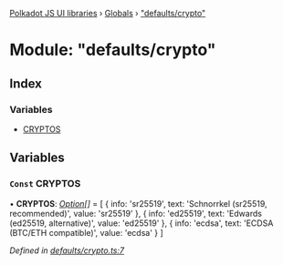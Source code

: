 [Polkadot JS UI libraries](../README.md) › [Globals](../globals.md) › ["defaults/crypto"](_defaults_crypto_.md)

# Module: "defaults/crypto"

## Index

### Variables

* [CRYPTOS](_defaults_crypto_.md#const-cryptos)

## Variables

### `Const` CRYPTOS

• **CRYPTOS**: *[Option](_types_.md#option)[]* = [
  {
    info: 'sr25519',
    text: 'Schnorrkel (sr25519, recommended)',
    value: 'sr25519'
  },
  {
    info: 'ed25519',
    text: 'Edwards (ed25519, alternative)',
    value: 'ed25519'
  },
  {
    info: 'ecdsa',
    text: 'ECDSA (BTC/ETH compatible)',
    value: 'ecdsa'
  }
]

*Defined in [defaults/crypto.ts:7](https://github.com/polkadot-js/ui/blob/990d4394a/packages/ui-settings/src/defaults/crypto.ts#L7)*
